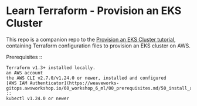 # Learn Terraform - Provision an EKS Cluster

This repo is a companion repo to the [Provision an EKS Cluster tutorial](https://developer.hashicorp.com/terraform/tutorials/kubernetes/eks), containing
Terraform configuration files to provision an EKS cluster on AWS.

Prerequisites ::

    Terraform v1.3+ installed locally.
    an AWS account
    the AWS CLI v2.7.0/v1.24.0 or newer, installed and configured
    [AWS IAM Authenticator](https://weaveworks-gitops.awsworkshop.io/60_workshop_6_ml/00_prerequisites.md/50_install_aws_iam_auth.html)  :: 
    kubectl v1.24.0 or newer

